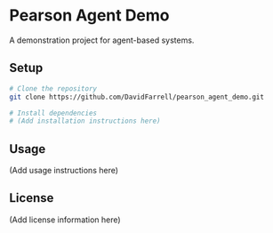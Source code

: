 # Pearson Agent Demo

A demonstration project for agent-based systems.

## Setup

```bash
# Clone the repository
git clone https://github.com/DavidFarrell/pearson_agent_demo.git

# Install dependencies
# (Add installation instructions here)
```

## Usage

(Add usage instructions here)

## License

(Add license information here)